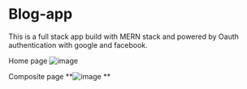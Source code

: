 # Blog-app
This is a full stack app build with MERN stack and powered by Oauth authentication with google and facebook.

Home page
![image](https://user-images.githubusercontent.com/66739208/159130023-d2addbad-f8f0-4b12-9fe0-75d556e7b7d2.png)

Composite page
**![image](https://user-images.githubusercontent.com/66739208/159130077-716d6f9e-32cf-486c-8bb3-4d96546064c9.png)
**
